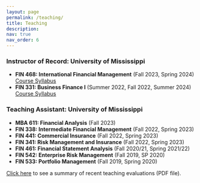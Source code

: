 ```yaml
---
layout: page
permalink: /teaching/
title: Teaching
description: 
nav: true
nav_order: 6
---
```


### Instructor of Record: University of Mississippi

- **FIN 468: International Financial Management** (Fall 2023, Spring 2024)  
  <a href="/assets/pdf/FIN_468_Spring_2024_Syllabus.pdf" target="_blank">Course Syllabus</a>
- **FIN 331: Business Finance I** (Summer 2022, Fall 2022, Summer 2024)  
  <a href="/assets/pdf/FIN_331_Summer2024_Syllabus.pdf" target="_blank">Course Syllabus</a>

### Teaching Assistant: University of Mississippi

- **MBA 611: Financial Analysis** (Fall 2023)
- **FIN 338: Intermediate Financial Management** (Fall 2022, Spring 2023)
- **FIN 441: Commercial Insurance** (Fall 2022, Spring 2023)
- **FIN 341: Risk Management and Insurance** (Fall 2022, Spring 2023)
- **FIN 461: Financial Statement Analysis** (Fall 2020/21, Spring 2021/22)
- **FIN 542: Enterprise Risk Management** (Fall 2019, SP 2020)
- **FIN 533: Portfolio Management** (Fall 2019, Spring 2020)

 <a href="https://drive.google.com/file/d/1CWWXD6zJnKqnXCLeCtOjdkBTq5cajCI8/view" target="_blank">Click here</a> to see a summary of recent teaching evaluations (PDF file).